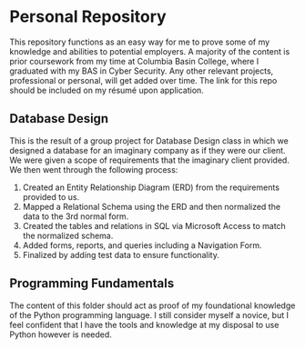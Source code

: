 # Personal Repository
This repository functions as an easy way for me to prove some of my knowledge and abilities to potential employers. A majority of the content is prior coursework from my time at Columbia Basin College, where I graduated with my BAS in Cyber Security. Any other relevant projects, professional or personal, will get added over time. The link for this repo should be included on my résumé upon application.

## Database Design
This is the result of a group project for Database Design class in which we designed a database for an imaginary company as if they were our client. We were given a scope of requirements that the imaginary client provided. We then went through the following process:
1. Created an Entity Relationship Diagram (ERD) from the requirements provided to us.
2. Mapped a Relational Schema using the ERD and then normalized the data to the 3rd normal form.
3. Created the tables and relations in SQL via Microsoft Access to match the normalized schema.
4. Added forms, reports, and queries including a Navigation Form.
5. Finalized by adding test data to ensure functionality.

## Programming Fundamentals
The content of this folder should act as proof of my foundational knowledge of the Python programming language. I still consider myself a novice, but I feel confident that I have the tools and knowledge at my disposal to use Python however is needed. 